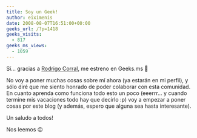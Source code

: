 ```yaml
---
title: Soy un Geek!
author: eiximenis
date: 2008-08-07T16:51:00+00:00
geeks_url: /?p=1418
geeks_visits:
  - 817
geeks_ms_views:
  - 1059
---
```

Sí... gracias a <a href="/blogs/rcorral/" title="Blog de Rodrigo..." mce_href="/blogs/rcorral/">Rodrigo Corral</a>, me estreno en Geeks.ms 🙂

<!--more-->

No voy a poner muchas cosas sobre mí ahora (ya estarán en mi perfil), y sólo diré que me siento honrado de poder colaborar con esta comunidad. En cuanto aprenda como funciona todo esto un poco (eeerrr... y cuando termine mis vacaciones todo hay que decirlo :p) voy a empezar a poner cosas por este blog (y además, espero que alguna sea hasta interesante).

Un saludo a todos!

Nos leemos 😉&nbsp;